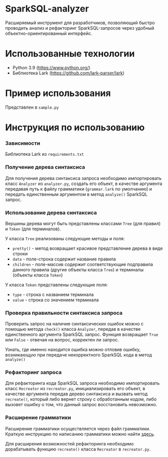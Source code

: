 # SparkSQL-analyzer
Расширяемый инструмент для разработчиков, позволяющий быстро проводить анализ и рефакторинг SparkSQL-запросов через удобный объектно-ориентированный интерфейс.
# Использованные технологии
 - Python 3.9 (https://www.python.org/)
 - Библиотека Lark (https://github.com/lark-parser/lark)
# Пример использования
Представлен в ```sample.py```
# Инструкция по использованию
### Зависимости
Библиотека Lark из ```requirements.txt```
### Получение дерева синтаксиса
Для получения дерева синтаксиса запроса необходимо импортировать класс ```Analyzer``` из ```analyzer.py```, создать его объект, в качестве аргумента передавая путь к файлу грамматики (```grammar.lark``` по умолчанию) и передать единственным аргументом в метод ```analyze()``` SparkSQL запрос.
### Использование дерева синтаксиса
Вершины дерева могут быть представлены классами ```Tree``` (для правил) и ```Token``` (для терминалов).

У класса ```Tree``` реализованы следующие методы и поля:
 - ```pretty()``` - метод возвращает красивое представление дерева в виде строки
 - ```data``` - поле-строка содержит название правила
 - ```children``` - поле-массив содержит соответствующие подправила данного правила (другие объекты класса ```Tree```) и терминалы (объекты класса ```Token```)

У класса ```Token``` представлены следующие поля:
 - ```type``` - строка с названием терминала
 - ```value``` - строка со значением терминала

### Проверка правильности синтаксиса запроса
Проверить запрос на наличие синтаксических ошибок можно с помощью метода ```check()``` класса ```Analyzer```, передав в качестве единственного аргумента SparkSQL запрос. Функция возвращает ```True``` или ```False``` - отвечая на вопрос, корректен ли запрос.

Узнать, где именно находится ошибка можно отловив ошибку, возникающую при передаче некорректного SparkSQL кода в метод ```analyze()```

### Рефакторинг запроса
Для рефакторинга кода SparkSQL запроса необходимо импортировать класс ```Recreator``` из ```recreator.py```, инициализировать его объект, в качестве аргумента передав дерево синтаксиса и вызвать метод ```recreate()```, который либо вернет строку с обработанным кодом, либо вызовет ошибку о том, что данный запрос восстановить невозможно.

### Расширение грамматики
Расширение грамматики осуществляется через файл грамматики. Краткую инструкцию по написанию грамматики можно найти [здесь](https://lark-parser.readthedocs.io/en/latest/grammar.html).

Для расширения возможностей рефакторинга необходимо дорабатывать функцию ```recreate()``` класса ```Recreator``` в ```recreator.py```.